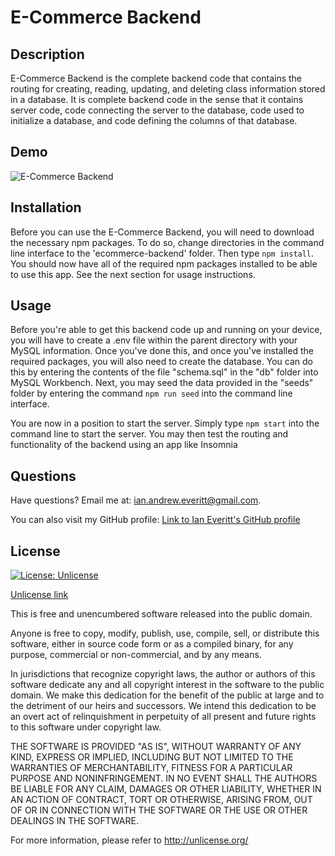 # E-Commerce Backend

## Description
E-Commerce Backend is the complete backend code that contains the routing for creating, reading, updating, and deleting class information stored in a database. It is complete backend code in the sense that it contains server code, code connecting the server to the database, code used to initialize a database, and code defining the columns of that database.

## Demo
![E-Commerce Backend](assets/ecommerce-backend-demo.gif)

## Installation
Before you can use the E-Commerce Backend, you will need to download the necessary npm packages. To do so, change directories in the command line interface to the 'ecommerce-backend' folder. Then type ```npm install```. You should now have all of the required npm packages installed to be able to use this app. See the next section for usage instructions.

## Usage
Before you're able to get this backend code up and running on your device, you will have to create a .env file within the parent directory with your MySQL information. Once you've done this, and once you've installed the required packages, you will also need to create the database. You can do this by entering the contents of the file "schema.sql" in the "db" folder into MySQL Workbench. Next, you may seed the data provided in the "seeds" folder by entering the command ```npm run seed``` into the command line interface.

You are now in a position to start the server. Simply type ```npm start``` into the command line to start the server. You may then test the routing and functionality of the backend using an app like Insomnia 

## Questions
Have questions? Email me at: [ian.andrew.everitt@gmail.com](mailto:ian.andrew.everitt@gmail.com).

You can also visit my GitHub profile: [Link to Ian Everitt's GitHub profile](https://github.com/rflctvEQ)

## License
[![License: Unlicense](https://img.shields.io/badge/License-Unlicense-green.svg)](https://unlicense.org/)

[Unlicense link](https://unlicense.org/)

This is free and unencumbered software released into the public domain.

Anyone is free to copy, modify, publish, use, compile, sell, or
distribute this software, either in source code form or as a compiled
binary, for any purpose, commercial or non-commercial, and by any
means.

In jurisdictions that recognize copyright laws, the author or authors
of this software dedicate any and all copyright interest in the
software to the public domain. We make this dedication for the benefit
of the public at large and to the detriment of our heirs and
successors. We intend this dedication to be an overt act of
relinquishment in perpetuity of all present and future rights to this
software under copyright law.

THE SOFTWARE IS PROVIDED "AS IS", WITHOUT WARRANTY OF ANY KIND,
EXPRESS OR IMPLIED, INCLUDING BUT NOT LIMITED TO THE WARRANTIES OF
MERCHANTABILITY, FITNESS FOR A PARTICULAR PURPOSE AND NONINFRINGEMENT.
IN NO EVENT SHALL THE AUTHORS BE LIABLE FOR ANY CLAIM, DAMAGES OR
OTHER LIABILITY, WHETHER IN AN ACTION OF CONTRACT, TORT OR OTHERWISE,
ARISING FROM, OUT OF OR IN CONNECTION WITH THE SOFTWARE OR THE USE OR
OTHER DEALINGS IN THE SOFTWARE.

For more information, please refer to <http://unlicense.org/>